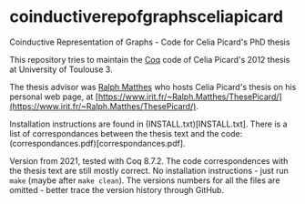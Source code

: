 # coinductiverepofgraphsceliapicard
Coinductive Representation of Graphs - Code for Celia Picard's PhD thesis

This repository tries to maintain the [Coq](https://coq.inria.fr/) code of Celia Picard's 2012 thesis at University of Toulouse 3.

The thesis advisor was [Ralph Matthes](https://www.irit.fr/~Ralph.Matthes/) who hosts Celia Picard's thesis on his personal web page, at [https://www.irit.fr/~Ralph.Matthes/ThesePicard/](https://www.irit.fr/~Ralph.Matthes/ThesePicard/).

Installation instructions are found in (INSTALL.txt)[INSTALL.txt].
There is a list of correspondances between the thesis text and the code:  (correspondances.pdf)[correspondances.pdf].

Version from 2021, tested with Coq 8.7.2. The code correspondences with the thesis text are still mostly correct. No installation instructions - just run `make` (maybe after `make clean`). The versions numbers for all the files are omitted - better trace the version history through GitHub.

